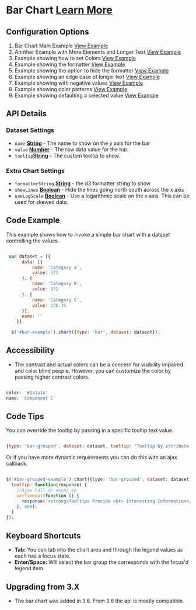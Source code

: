 
# Bar Chart  [Learn More](#)

## Configuration Options

1. Bar Chart Main Example [View Example]( ../components/bar/example-index)
2. Another Example with More Elements and Longer Text [View Example]( ../components/bar/example-alignment)
3. Example showing how to set Colors [View Example]( ../components/bar/example-colors)
4. Example showing the formatter [View Example]( ../components/bar/example-formatter)
5. Example showing the option to hide the formatter [View Example]( ../components/bar/example-hide-legend)
4. Example showing an edge case of longer text [View Example]( ../components/bar/example-long-text)
4. Example showing with negative values [View Example]( ../components/bar/example-negative-values)
4. Example showing color patterns [View Example]( ../components/bar/example-patterns)
4. Example showing defaulting a selected value  [View Example]( ../components/bar/example-selected)

## API Details

### Dataset Settings

* `name` **[String](https://developer.mozilla.org/en-US/docs/Web/JavaScript/Reference/Global_Objects/String)** - The name to show on the y axis for the bar
* `value` **[Number](https://developer.mozilla.org/en-US/docs/Web/JavaScript/Reference/Global_Objects/Number)** - The raw data value for the bar.
* `tooltip`**[String](https://developer.mozilla.org/en-US/docs/Web/JavaScript/Reference/Global_Objects/String)**  - The custom tooltip to show.

### Extra Chart Settings

* `formatterString` **[String](https://developer.mozilla.org/en-US/docs/Web/JavaScript/Reference/Global_Objects/String)** - the d3 formatter string to show
* `showLines` **[Boolean](https://developer.mozilla.org/en-US/docs/Web/JavaScript/Reference/Global_Objects/Boolean)** - Hide the lines going north south across the x axis
* `useLogScale` **[Boolean](https://developer.mozilla.org/en-US/docs/Web/JavaScript/Reference/Global_Objects/Boolean)** - Use a logarithmic scale on the x axis. This can be used for skewed data.

## Code Example

This example shows how to invoke a simple bar chart with a dataset controlling the values.

```javascript

 var dataset = [{
      data: [{
          name: 'Category A',
          value: 373
      }, {
          name: 'Category B',
          value: 372
      }, {
          name: 'Category C',
          value: 236.35
      }],
      name: ''
    }];

  $('#bar-example').chart({type: 'bar', dataset: dataset});


```

## Accessibility

- The contrast and actual colors can be a concern for visibility impaired and color blind people. However, you can customize the color by passing higher contrast colors.

```javascript

color: '#1a1a1a'
name: 'Component C'


```

## Code Tips

You can override the tooltip by passing in a specific tooltip text value.

```javascript

{type: 'bar-grouped', dataset: dataset, tooltip: 'Tooltip by attribute'}


```

Or if you have more dynamic requirements you can do this with an ajax callback.

```javascript

$('#bar-grouped-example').chart({type: 'bar-grouped', dataset: dataset,
  tooltip: function(response) {
    //Ajax Call or async op
    setTimeout(function () {
      response('<strong>Tooltips Provide <br> Interesting Information</strong>');
    }, 400);
  }
});


```

## Keyboard Shortcuts

-   **Tab:** You can tab into the chart area and through the legend values as each has a focus state.
-   **Enter/Space:** Will select the bar group the corresponds with the focus'd legend item.

## Upgrading from 3.X

-   The bar chart was added in 3.6. From 3.6 the api is mostly compatible.
